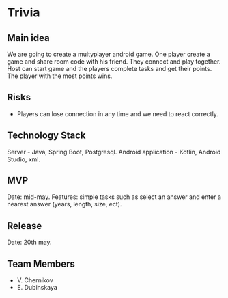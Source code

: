 # Trivia
## Main idea
We are going to create a multyplayer android game. One player create a game and share room code with his friend. They connect and play together. Host can start game and the players complete tasks and get their points. The player with the most points wins.
## Risks
- Players can lose connection in any time and we need to react correctly.
## Technology Stack
Server - Java, Spring Boot, Postgresql.
Android application - Kotlin, Android Studio, xml.
## MVP
Date: mid-may.
Features: simple tasks such as select an answer and enter a nearest answer (years, length, size, ect).
## Release
Date: 20th may.
## Team Members
- V. Chernikov
- E. Dubinskaya
